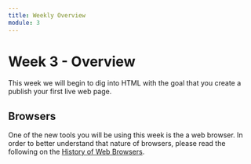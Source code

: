 ```yaml
---
title: Weekly Overview
module: 3
---
```

# Week 3 - Overview

This week we will begin to dig into HTML with the goal that you create a publish your first live web page.

## Browsers
One of the new tools you will be using this week is the a web browser. In order to better understand that nature of browsers, please read the following on the [History of Web Browsers](http://www.telegraph.co.uk/technology/microsoft/11577364/Web-browsers-a-brief-history.html).
